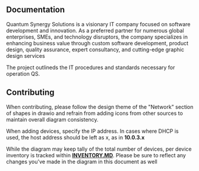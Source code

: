 ## Documentation

Quantum Synergy Solutions is a visionary IT company focused on software development and innovation. As a preferred partner for numerous global enterprises, SMEs, and technology disruptors, the company specializes in enhancing business value through custom software development, product design, quality assurance, expert consultancy, and cutting-edge graphic design services

The project outlineds the IT procedures and standards necessary for operation QS.

## Contributing

When contributing, please follow the design theme of the "Network" section of shapes in drawio and refrain from adding icons from other sources to maintain overall diagram consistency.

When adding devices, specify the IP address. In cases where DHCP is used, the host address should be left as x, as in **10.0.3.x**

While the diagram may keep tally of the total number of devices, per device inventory is tracked within [**INVENTORY.MD**](INVENTORY.MD). Please be sure to reflect any changes you've made in the diagram in this document as well
